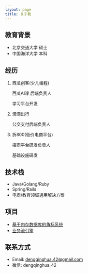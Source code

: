 ```yaml
---
layout: page
title: 关于我
---
```


## 教育背景

- 北京交通大学 硕士
- 中国海洋大学 本科

## 经历

1. 西瓜创客(少儿编程)

    西瓜AI课 后端负责人

    学习平台开发

2. 滴滴出行

    公交支付后端负责人

3. 折800(低价电商平台)

    招商平台研发负责人

    基础设施研发

## 技术栈

- Java/Golang/Ruby
- Spring/Rails
- 电商/教育领域通用解决方案

## 项目
- [基于内存数据库的角标系统](https://blog.dengqinghua.net/badge_system.html)
- [业务流引擎](https://blog.dengqinghua.net/witness_flow.html)

## 联系方式

- Email: dengqinghua.42@gmail.com
- 微信:  dengqinghua_42
